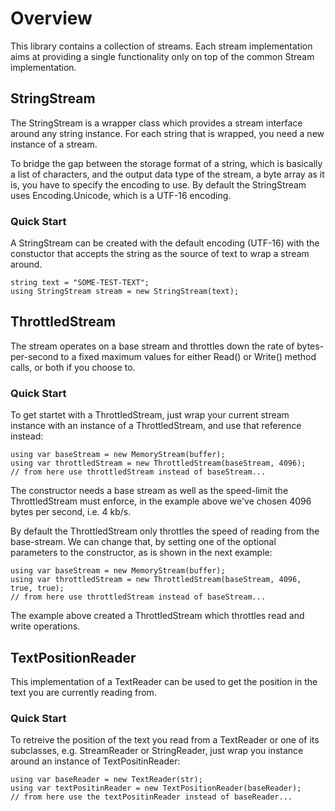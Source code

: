 
# Overview

This library contains a collection of streams. Each stream implementation
aims at providing a single functionality only on top of the common Stream
implementation.



## StringStream

The StringStream is a wrapper class which provides a stream interface around
any string instance. For each string that is wrapped, you need a new instance
of a stream.

To bridge the gap between the storage format of a string, which is basically
a list of characters, and the output data type of the stream, a byte array
as it is, you have to specify the encoding to use. By default the StringStream
uses Encoding.Unicode, which is a UTF-16 encoding.

### Quick Start

A StringStream can be created with the default encoding (UTF-16) with the
constuctor that accepts the string as the source of text to wrap a stream
around.

```
string text = "SOME-TEST-TEXT";
using StringStream stream = new StringStream(text);
```


## ThrottledStream

The stream operates on a base stream and throttles down the rate of
bytes-per-second to a fixed maximum values for either Read() or Write()
method calls, or both if you choose to.

### Quick Start

To get startet with a ThrottledStream, just wrap your current stream
instance with an instance of a ThrottledStream, and use that reference
instead:

```
using var baseStream = new MemoryStream(buffer);
using var throttledStream = new ThrottledStream(baseStream, 4096);
// from here use throttledStream instead of baseStream...
```

The constructor needs a base stream as well as the speed-limit the
ThrottledStream must enforce, in the example above we've chosen 4096
bytes per second, i.e. 4 kb/s.

By default the ThrottledStream only throttles the speed of reading
from the base-stream. We can change that, by setting one of the optional
parameters to the constructor, as is shown in the next example:

```
using var baseStream = new MemoryStream(buffer);
using var throttledStream = new ThrottledStream(baseStream, 4096, true, true);
// from here use throttledStream instead of baseStream...
```

The example above created a ThrottledStream which throttles read and
write operations.


## TextPositionReader

This implementation of a TextReader can be used to get the position in the
text you are currently reading from.

### Quick Start

To retreive the position of the text you read from a TextReader or one of
its subclasses, e.g. StreamReader or StringReader, just wrap you instance
around an instance of TextPositinReader:

```
using var baseReader = new TextReader(str);
using var textPositinReader = new TextPositionReader(baseReader);
// from here use the textPositinReader instead of baseReader...
```
